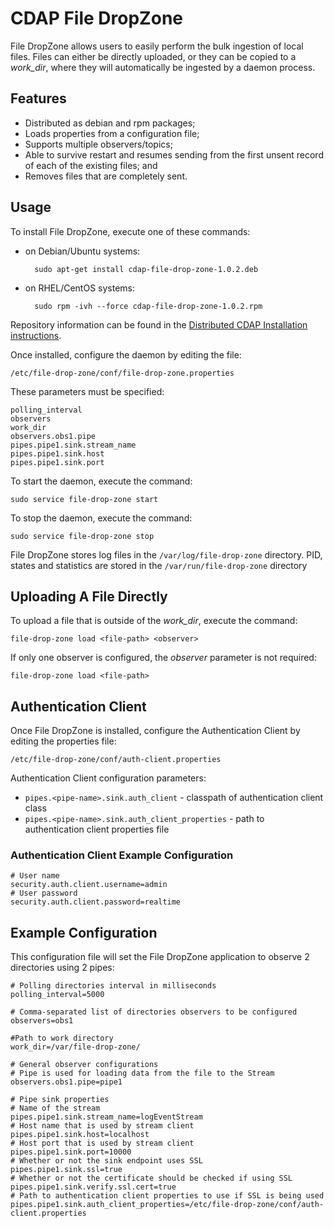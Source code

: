 # CDAP File DropZone

File DropZone allows users to easily perform the bulk ingestion of local files.
Files can either be directly uploaded, or they can be copied to a *work_dir*, 
where they will automatically be ingested by a daemon process.

## Features

- Distributed as debian and rpm packages;
- Loads properties from a configuration file;
- Supports multiple observers/topics;
- Able to survive restart and resumes sending from the first unsent record of each of the existing files; and
- Removes files that are completely sent.

## Usage

To install File DropZone, execute one of these commands:
 
- on Debian/Ubuntu systems:

        sudo apt-get install cdap-file-drop-zone-1.0.2.deb

- on RHEL/CentOS systems:

        sudo rpm -ivh --force cdap-file-drop-zone-1.0.2.rpm

Repository information can be found in the
[Distributed CDAP Installation instructions](http://docs.cask.co/cdap/current/en/admin-manual/installation/installation.html#packaging).

Once installed, configure the daemon by editing the file:

    /etc/file-drop-zone/conf/file-drop-zone.properties

These parameters must be specified:

    polling_interval
    observers
    work_dir
    observers.obs1.pipe
    pipes.pipe1.sink.stream_name
    pipes.pipe1.sink.host
    pipes.pipe1.sink.port

To start the daemon, execute the command:

    sudo service file-drop-zone start

To stop the daemon, execute the command:

    sudo service file-drop-zone stop

File DropZone stores log files in the ```/var/log/file-drop-zone``` directory.
PID, states and statistics are stored in the ```/var/run/file-drop-zone``` directory

## Uploading A File Directly

To upload a file that is outside of the *work_dir*, execute the command:

    file-drop-zone load <file-path> <observer>

If only one observer is configured, the *observer* parameter is not required:

    file-drop-zone load <file-path>

## Authentication Client

Once File DropZone is installed, configure the Authentication Client by editing the properties file:

    /etc/file-drop-zone/conf/auth-client.properties

Authentication Client configuration parameters:

- ```pipes.<pipe-name>.sink.auth_client``` - classpath of authentication client class
- ```pipes.<pipe-name>.sink.auth_client_properties``` - path to authentication client properties file

### Authentication Client Example Configuration

    # User name
    security.auth.client.username=admin
    # User password
    security.auth.client.password=realtime

## Example Configuration

This configuration file will set the File DropZone application to observe 2 directories using 2 pipes:

    # Polling directories interval in milliseconds
    polling_interval=5000

    # Comma-separated list of directories observers to be configured
    observers=obs1

    #Path to work directory
    work_dir=/var/file-drop-zone/

    # General observer configurations
    # Pipe is used for loading data from the file to the Stream
    observers.obs1.pipe=pipe1

    # Pipe sink properties
    # Name of the stream
    pipes.pipe1.sink.stream_name=logEventStream
    # Host name that is used by stream client
    pipes.pipe1.sink.host=localhost
    # Host port that is used by stream client
    pipes.pipe1.sink.port=10000
    # Whether or not the sink endpoint uses SSL
    pipes.pipe1.sink.ssl=true
    # Whether or not the certificate should be checked if using SSL
    pipes.pipe1.sink.verify.ssl.cert=true
    # Path to authentication client properties to use if SSL is being used
    pipes.pipe1.sink.auth_client_properties=/etc/file-drop-zone/conf/auth-client.properties

